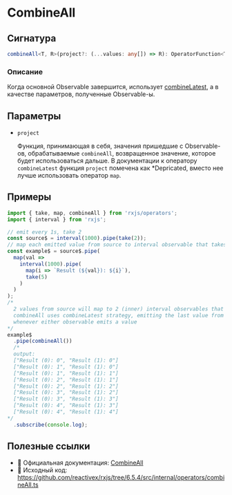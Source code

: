 # CombineAll

## Сигнатура

```typescript
combineAll<T, R>(project?: (...values: any[]) => R): OperatorFunction<T, R>
```

### Описание

Когда основной Observable завершится, использует [combineLatest](api/operators/creation/combine-latest), а в качестве параметров, полученные Observable-ы.

## Параметры

- `project`

  Функция, принимающая в себя, значения пришедшие с Observable-ов, обрабатываемые `combineAll`, возвращенное значение, которое будет использоваться дальше. В документации к оператору `combineLatest` функция `project` помечена как *Depricated, вместо нее лучше использовать оператор `map`.

## Примеры

```typescript
import { take, map, combineAll } from 'rxjs/operators';
import { interval } from 'rxjs';

// emit every 1s, take 2
const source$ = interval(1000).pipe(take(2));
// map each emitted value from source to interval observable that takes 5 values
const example$ = source$.pipe(
  map(val =>
    interval(1000).pipe(
      map(i => `Result (${val}): ${i}`),
      take(5)
    )
  )
);
/*
  2 values from source will map to 2 (inner) interval observables that emit every 1s.
  combineAll uses combineLatest strategy, emitting the last value from each
  whenever either observable emits a value
*/
example$
  .pipe(combineAll())
  /*
  output:
  ["Result (0): 0", "Result (1): 0"]
  ["Result (0): 1", "Result (1): 0"]
  ["Result (0): 1", "Result (1): 1"]
  ["Result (0): 2", "Result (1): 1"]
  ["Result (0): 2", "Result (1): 2"]
  ["Result (0): 3", "Result (1): 2"]
  ["Result (0): 3", "Result (1): 3"]
  ["Result (0): 4", "Result (1): 3"]
  ["Result (0): 4", "Result (1): 4"]
*/
  .subscribe(console.log);
```

## Полезные ссылки

- 📰 Официальная документация: [CombineAll](https://rxjs.dev/api/operators/combineAll)
- 📁 Исходный код: https://github.com/reactivex/rxjs/tree/6.5.4/src/internal/operators/combineAll.ts
